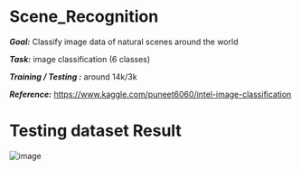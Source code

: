 # Scene_Recognition

***Goal:*** Classify image data of natural scenes around the world

***Task:*** image classification (6 classes)

***Training / Testing :*** around 14k/3k

***Reference:*** https://www.kaggle.com/puneet6060/intel-image-classification 

# Testing dataset Result

![image](https://github.com/wayne1116/Scene_Recognition/blob/master/result_picture/result.png)
